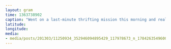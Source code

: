 ```yaml
---
layout: gram
time: 1363738902
caption: "Went on a last-minute thrifting mission this morning and realized I've never owned a pair of \"trousers.\""
latitude: 
longitude: 
media:
- media/posts/201303/11250934_352946094895429_117978673_n_17842635496000351.jpg
---
```

